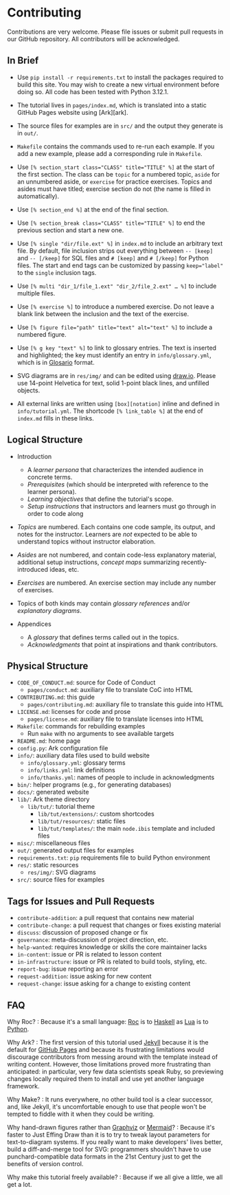 # Contributing

Contributions are very welcome.
Please file issues or submit pull requests in our GitHub repository.
All contributors will be acknowledged.

## In Brief

-   Use `pip install -r requirements.txt`
    to install the packages required to build this site.
    You may wish to create a new virtual environment before doing so.
    All code has been tested with Python 3.12.1.

-   The tutorial lives in `pages/index.md`,
    which is translated into a static GitHub Pages website using [Ark][ark].

-   The source files for examples are in `src/` and the output they generate is in `out/`.

-   `Makefile` contains the commands used to re-run each example.
    If you add a new example,
    please add a corresponding rule in `Makefile`.

-   Use `[% section_start class="CLASS" title="TITLE" %]`
    at the start of the first section.
    The class can be `topic` for a numbered topic,
    `aside` for an unnumbered aside,
    or `exercise` for practice exercises.
    Topics and asides must have titled;
    exercise section do not (the name is filled in automatically).

-   Use `[% section_end %]`
    at the end of the final section.

-   Use `[% section_break class="CLASS" title="TITLE" %]`
    to end the previous section and start a new one.

-   Use `[% single "dir/file.ext" %]`
    in `index.md` to include an arbitrary text file.
    By default, file inclusion strips out everything between `-- [keep]` and `-- [/keep]`
    for SQL files and `# [keep]` and `# [/keep]` for Python files.
    The start and end tags can be customized by passing `keep="label"`
    to the `single` inclusion tags.

-   Use `[% multi "dir_1/file_1.ext" "dir_2/file_2.ext" … %]`
    to include multiple files.

-   Use `[% exercise %]` to introduce a numbered exercise.
    Do not leave a blank link between the inclusion and the text of the exercise.

-   Use `[% figure file="path" title="text" alt="text" %]` to include a numbered figure.

-   Use `[% g key "text" %]` to link to glossary entries.
    The text is inserted and highlighted;
    the key must identify an entry in `info/glossary.yml`,
    which is in [Glosario][glosario] format.

-   SVG diagrams are in `res/img/` and can be edited using [draw.io][draw_io].
    Please use 14-point Helvetica for text,
    solid 1-point black lines,
    and unfilled objects.

-   All external links are written using `[box][notation]` inline
    and defined in `info/tutorial.yml`.
    The shortcode `[% link_table %]` at the end of `index.md` fills in these links.

## Logical Structure

-   Introduction
    -   A *learner persona* that characterizes the intended audience in concrete terms.
    -   *Prerequisites* (which should be interpreted with reference to the learner persona).
    -   *Learning objectives* that define the tutorial's scope.
    -   *Setup instructions* that instructors and learners must go through in order to code along

-   *Topics* are numbered.
    Each contains one code sample, its output, and notes for the instructor.
    Learners are *not* expected to be able to understand topics without instructor elaboration.

-   *Asides* are not numbered,
    and contain code-less explanatory material,
    additional setup instructions,
    *concept maps* summarizing recently-introduced ideas,
    etc.

-   *Exercises* are numbered.
    An exercise section may include any number of exercises.

-   Topics of both kinds may contain *glossary references*
    and/or *explanatory diagrams*.

-   Appendices
    -   A *glossary* that defines terms called out in the topics.
    -   *Acknowledgments* that point at inspirations and thank contributors.

## Physical Structure

-   `CODE_OF_CONDUCT.md`: source for Code of Conduct
    -   `pages/conduct.md`: auxiliary file to translate CoC into HTML
-   `CONTRIBUTING.md`: this guide
    -   `pages/contributing.md`: auxiliary file to translate this guide into HTML
-   `LICENSE.md`: licenses for code and prose
    -   `pages/license.md`: auxiliary file to translate licenses into HTML
-   `Makefile`: commands for rebuilding examples
    -   Run `make` with no arguments to see available targets
-   `README.md`: home page
-   `config.py`: Ark configuration file
-   `info/`: auxiliary data files used to build website
    -   `info/glossary.yml`: glossary terms
    -   `info/links.yml`: link definitions
    -   `info/thanks.yml`: names of people to include in acknowledgments
-   `bin/`: helper programs (e.g., for generating databases)
-   `docs/`: generated website
-   `lib/`: Ark theme directory
    -   `lib/tut/`: tutorial theme
        -   `lib/tut/extensions/`: custom shortcodes
        -   `lib/tut/resources/`: static files
        -   `lib/tut/templates/`: the main `node.ibis` template and included files
-   `misc/`: miscellaneous files
-   `out/`: generated output files for examples
-   `requirements.txt`: `pip` requirements file to build Python environment
-   `res/`: static resources
    -   `res/img/`: SVG diagrams
-   `src/`: source files for examples

## Tags for Issues and Pull Requests

-   `contribute-addition`: a pull request that contains new material
-   `contribute-change`: a pull request that changes or fixes existing material
-   `discuss`: discussion of proposed change or fix
-   `governance`: meta-discussion of project direction, etc.
-   `help-wanted`: requires knowledge or skills the core maintainer lacks
-   `in-content`: issue or PR is related to lesson content
-   `in-infrastructure`: issue or PR is related to build tools, styling, etc.
-   `report-bug`: issue reporting an error
-   `request-addition`: issue asking for new content
-   `request-change`: issue asking for a change to existing content

## FAQ

Why Roc?
:   Because it's a small language:
    [Roc][roc] is to [Haskell][haskell] as [Lua][lua] is to [Python][python].

Why Ark?
:   The first version of this tutorial used [Jekyll][jekyll]
    because it is the default for [GitHub Pages][ghp]
    and because its frustrating limitations would discourage contributors
    from messing around with the template instead of writing content.
    However,
    those limitations proved more frustrating than anticipated:
    in particular,
    very few data scientists speak Ruby,
    so previewing changes locally required them to install and use
    yet another language framework.

Why Make?
:   It runs everywhere,
    no other build tool is a clear successor,
    and,
    like Jekyll,
    it's uncomfortable enough to use that people won't be tempted to fiddle with it
    when they could be writing.

Why hand-drawn figures rather than [Graphviz][graphviz] or [Mermaid][mermaid]?
:   Because it's faster to Just Effing Draw than it is
    to try to tweak layout parameters for text-to-diagram systems.
    If you really want to make developers' lives better,
    build a diff-and-merge tool for SVG:
    programmers shouldn't have to use punchard-compatible data formats in the 21st Century
    just to get the benefits of version control.

Why make this tutorial freely available?
:   Because if we all give a little, we all get a lot.

[draw_io]: https://www.drawio.com/
[jekyll]: https://jekyllrb.com/
[ghp]: https://pages.github.com/
[glosario]: https://glosario.carpentries.org/
[graphviz]: https://graphviz.org/
[haskell]: https://www.haskell.org/
[lua]: https://www.lua.org/
[mermaid]: https://mermaid.js.org/
[python]: https://www.python.org/
[roc]: https://www.roc-lang.org/
